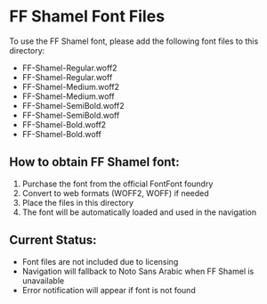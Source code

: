 # FF Shamel Font Files

To use the FF Shamel font, please add the following font files to this directory:

- FF-Shamel-Regular.woff2
- FF-Shamel-Regular.woff
- FF-Shamel-Medium.woff2
- FF-Shamel-Medium.woff
- FF-Shamel-SemiBold.woff2
- FF-Shamel-SemiBold.woff
- FF-Shamel-Bold.woff2
- FF-Shamel-Bold.woff

## How to obtain FF Shamel font:

1. Purchase the font from the official FontFont foundry
2. Convert to web formats (WOFF2, WOFF) if needed
3. Place the files in this directory
4. The font will be automatically loaded and used in the navigation

## Current Status:
- Font files are not included due to licensing
- Navigation will fallback to Noto Sans Arabic when FF Shamel is unavailable
- Error notification will appear if font is not found
